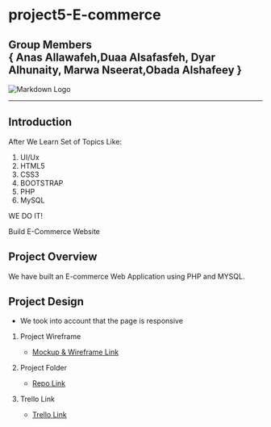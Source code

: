 # project5-E-commerce
## Group Members <br>{ **Anas Allawafeh**,**Duaa Alsafasfeh**, **Dyar Alhunaity**, **Marwa Nseerat**,**Obada Alshafeey** }
![Markdown Logo](./project%205/images/logoreadme.png)
***
## Introduction
After We Learn Set of Topics Like:

1. UI/Ux
1. HTML5
1. CSS3
1. BOOTSTRAP
1. PHP
1. MySQL

WE DO IT!

Build E-Commerce Website

## Project Overview

We have built an E-commerce Web Application using PHP and MYSQL.


## Project Design

* We took into account that the page is responsive

1. Project Wireframe
   * [Mockup & Wireframe Link](https://www.figma.com/file/95vfzZOuKW7cjjFXninoOK/Untitled?node-id=0%3A1)

1. Project Folder
   * [Repo Link](https://github.com/obadaalshafeey/f_php_pro)

1. Trello Link 
   * [Trello Link](https://trello.com/b/AlGGQN6M/furniture)
